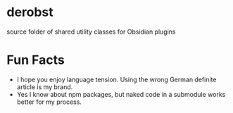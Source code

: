 # derobst
source folder of shared utility classes for Obsidian plugins

# Fun Facts

- I hope you enjoy language tension.  Using the wrong German definite article is my brand.
- Yes I know about npm packages, but naked code in a submodule works better for my process.
